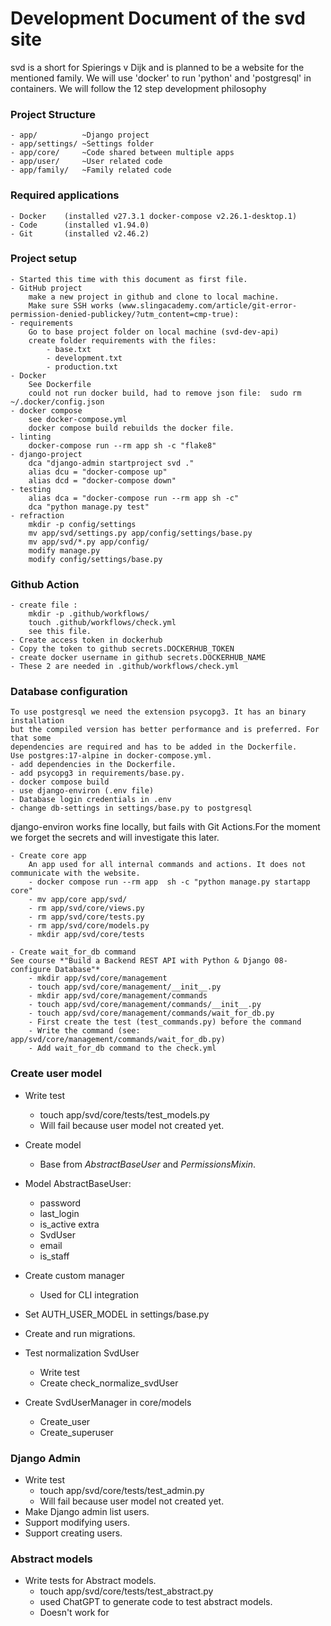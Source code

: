 # Development Document of the svd site #
svd is a short for Spierings v Dijk and is planned to be
a website for the mentioned family.
We will use 'docker' to run 'python' and 'postgresql' in containers. We
will follow the 12 step development philosophy

### Project Structure ###
	- app/		    ~Django project
    - app/settings/ ~Settings folder
	- app/core/	    ~Code shared between multiple apps
	- app/user/     ~User related code
	- app/family/   ~Family related code

### Required applications ###
    - Docker    (installed v27.3.1 docker-compose v2.26.1-desktop.1)
    - Code      (installed v1.94.0)
    - Git       (installed v2.46.2)

### Project setup ###
    - Started this time with this document as first file.
    - GitHub project
        make a new project in github and clone to local machine.
        Make sure SSH works (www.slingacademy.com/article/git-error-permission-denied-publickey/?utm_content=cmp-true):
    - requirements
        Go to base project folder on local machine (svd-dev-api)
        create folder requirements with the files:
            - base.txt
            - development.txt
            - production.txt
    - Docker
        See Dockerfile
        could not run docker build, had to remove json file:  sudo rm ~/.docker/config.json
    - docker compose
        see docker-compose.yml
        docker compose build rebuilds the docker file.
    - linting
        docker-compose run --rm app sh -c "flake8"
    - django-project
        dca "django-admin startproject svd ."
        alias dcu = "docker-compose up"
        alias dcd = "docker-compose down"
    - testing
        alias dca = "docker-compose run --rm app sh -c"
        dca "python manage.py test"
    - refraction
        mkdir -p config/settings
        mv app/svd/settings.py app/config/settings/base.py
        mv app/svd/*.py app/config/
        modify manage.py
        modify config/settings/base.py

### Github Action ###
    - create file :
        mkdir -p .github/workflows/
        touch .github/workflows/check.yml
        see this file.
    - Create access token in dockerhub
    - Copy the token to github secrets.DOCKERHUB_TOKEN
    - create docker username in github secrets.DOCKERHUB_NAME
    - These 2 are needed in .github/workflows/check.yml

### Database configuration ###
    To use postgresql we need the extension psycopg3. It has an binary installation
    but the compiled version has better performance and is preferred. For that some
    dependencies are required and has to be added in the Dockerfile.
    Use postgres:17-alpine in docker-compose.yml.
    - add dependencies in the Dockerfile.
    - add psycopg3 in requirements/base.py.
    - docker compose build
    - use django-environ (.env file)
    - Database login credentials in .env
    - change db-settings in settings/base.py to postgresql

django-environ works fine locally, but fails with Git Actions.For the moment we forget the secrets and will investigate this later.

    - Create core app
        An app used for all internal commands and actions. It does not communicate with the website.
        - docker compose run --rm app  sh -c "python manage.py startapp core"
        - mv app/core app/svd/
        - rm app/svd/core/views.py
        - rm app/svd/core/tests.py
        - rm app/svd/core/models.py
        - mkdir app/svd/core/tests

    - Create wait_for_db command
    See course *"Build a Backend REST API with Python & Django 08-configure Database"*
        - mkdir app/svd/core/management
        - touch app/svd/core/management/__init__.py
        - mkdir app/svd/core/management/commands
        - touch app/svd/core/management/commands/__init__.py
        - touch app/svd/core/management/commands/wait_for_db.py
        - First create the test (test_commands.py) before the command
        - Write the command (see: app/svd/core/management/commands/wait_for_db.py)
        - Add wait_for_db command to the check.yml

### Create user model

* Write test
    * touch app/svd/core/tests/test_models.py
    * Will fail because user model not created yet.
* Create model
    * Base from *AbstractBaseUser* and *PermissionsMixin*.
* Model AbstractBaseUser:
    * password
    * last_login
    * is_active
    extra
    * SvdUser
    * email
    * is_staff
* Create custom manager
    * Used for CLI integration
* Set AUTH_USER_MODEL in settings/base.py
* Create and run migrations.

* Test normalization SvdUser
    * Write test
    * Create check_normalize_svdUser
* Create SvdUserManager in core/models
    * Create_user
    * Create_superuser

### Django Admin

* Write test
    * touch app/svd/core/tests/test_admin.py
    * Will fail because user model not created yet.
* Make Django admin list users.
* Support modifying users.
* Support creating users.

### Abstract models
* Write tests for Abstract models.
    * touch app/svd/core/tests/test_abstract.py
    * used ChatGPT to generate code to test abstract models.
    * Doesn't work for